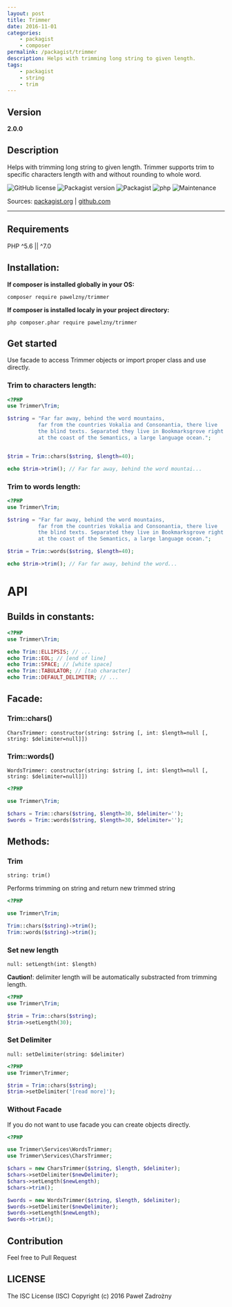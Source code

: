 ```yaml
---
layout: post
title: Trimmer
date: 2016-11-01
categories:
    - packagist
    - composer
permalink: /packagist/trimmer
description: Helps with trimming long string to given length.
tags:
    - packagist
    - string
    - trim
---
```


## Version

**2.0.0**

## Description

Helps with trimming long string to given length.
Trimmer supports trim to specific characters length with and without rounding to whole word.

<span class="no-block">![GitHub license](https://img.shields.io/badge/license-ISC-blue.svg)</span>
<span class="no-block">![Packagist version](https://img.shields.io/packagist/v/pawelzny/trimmer.svg)</span>
<span class="no-block">![Packagist](https://img.shields.io/packagist/dt/pawelzny/trimmer.svg)</span>
<span class="no-block">![php](https://img.shields.io/badge/PHP-%5E5.6%20%7C%7C%20%5E7.0-green.svg)</span>
<span class="no-block">![Maintenance](https://img.shields.io/maintenance/yes/2016.svg?maxAge=2592000)</span>

Sources:
<a href="https://packagist.org/packages/pawelzny/trimmer" class="sourceEvent">packagist.org</a> |
<a href="https://github.com/pawelzny/trimmer" class="sourceEvent">github.com</a>

---

## Requirements

PHP ^5.6 || ^7.0

## Installation:

**If composer is installed globally in your OS:**

```
composer require pawelzny/trimmer
```

**If composer is installed localy in your project directory:**

```
php composer.phar require pawelzny/trimmer
```

## Get started

Use facade to access Trimmer objects or import proper class and use directly.


### Trim to characters length:

```php
<?PHP
use Trimmer\Trim;

$string = "Far far away, behind the word mountains,
          far from the countries Vokalia and Consonantia, there live
          the blind texts. Separated they live in Bookmarksgrove right
          at the coast of the Semantics, a large language ocean.";


$trim = Trim::chars($string, $length=40);

echo $trim->trim(); // Far far away, behind the word mountai...
```


### Trim to words length:

```php
<?PHP
use Trimmer\Trim;

$string = "Far far away, behind the word mountains,
          far from the countries Vokalia and Consonantia, there live
          the blind texts. Separated they live in Bookmarksgrove right
          at the coast of the Semantics, a large language ocean.";

$trim = Trim::words($string, $length=40);

echo $trim->trim(); // Far far away, behind the word...
```

# API

## Builds in constants:

```php
<?PHP
use Trimmer\Trim;

echo Trim::ELLIPSIS; // ...
echo Trim::EOL; // [end of line]
echo Trim::SPACE; // [white space]
echo Trim::TABULATOR; // [tab character]
echo Trim::DEFAULT_DELIMITER; // ...
```

## Facade:

### Trim::chars()

`CharsTrimmer: constructor(string: $string [, int: $length=null [, string: $delimiter=null]])`

### Trim::words()

`WordsTrimmer: constructor(string: $string [, int: $length=null [, string: $delimiter=null]])`

```php
<?PHP

use Trimmer\Trim;

$chars = Trim::chars($string, $length=30, $delimiter='');
$words = Trim::words($string, $length=30, $delimiter='');
```

## Methods:

### Trim
`string: trim()`

Performs trimming on string and return new trimmed string

```php
<?PHP

use Trimmer\Trim;

Trim::chars($string)->trim();
Trim::words($string)->trim();
```

### Set new length
`null: setLength(int: $length)`

**Caution!**: delimiter length will be automatically substracted from trimming length.

```php
<?PHP
use Trimmer\Trim;

$trim = Trim::chars($string);
$trim->setLength(30);
```

### Set Delimiter
`null: setDelimiter(string: $delimiter)`

```php
<?PHP
use Trimmer\Trimmer;

$trim = Trim::chars($string);
$trim->setDelimiter('[read more]');
```

### Without Facade

If you do not want to use facade you can create objects directly.

```php
<?PHP

use Trimmer\Services\WordsTrimmer;
use Trimmer\Services\CharsTrimmer;

$chars = new CharsTrimmer($string, $length, $delimiter);
$chars->setDelimiter($newDelimiter);
$chars->setLength($newLength);
$chars->trim();

$words = new WordsTrimmer($string, $length, $delimiter);
$words->setDelimiter($newDelimiter);
$words->setLength($newLength);
$words->trim();
```

## Contribution

Feel free to Pull Request

## LICENSE
The ISC License (ISC)
Copyright (c) 2016 Paweł Zadrożny
